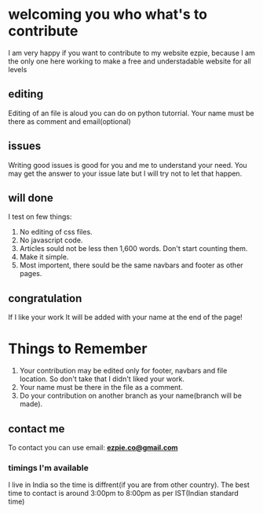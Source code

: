 # welcoming you who what's to contribute
I am very happy if you want to contribute to my website ezpie, because I am the only one here working to make a free and understadable website for all levels

## editing
Editing of an file is aloud you can do on python tutorrial. Your name must be there as comment and email(optional)

## issues
Writing good issues is good for you and me to understand your need. You may get the answer to your issue late but I will try not to let that happen. 

## will done
I test on few things:
1. No editing of css files.
2. No javascript code.
3. Articles sould not be less then 1,600 words. Don't start counting them.
4. Make it simple.
5. Most importent, there sould be the same navbars and footer as other pages.

## congratulation
If I like your work It will be added with your name at the end of the page!

# Things to Remember
1. Your contribution may be edited only for footer, navbars and file location. So don't take that I didn't liked your work.
2. Your name must be there in the file as a comment.
3. Do your contribution on another branch as your name(branch will be made).

## contact me 
To contact you can use email: **ezpie.co@gmail.com**

### timings I'm available
I live in India so the time is diffrent(if you are from other country). The best time to contact is around 3:00pm to 8:00pm as per IST(Indian standard time)
